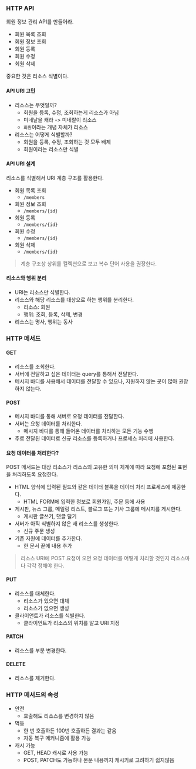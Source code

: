 ### HTTP API

회원 정보 관리 API를 만들어라.
- 회원 목록 조회
- 회원 정보 조회
- 회원 등록
- 회원 수정
- 회원 삭제

중요한 것은 리소스 식별이다.

#### API URI 고민
- 리소스는 무엇일까?
  - 회원을 등록, 수정, 조회하는게 리소스가 아님
  - 미네날을 캐라 -> 미네랄이 리소스
  - `회원`이라는 개념 자체가 리소스
- 리소스는 어떻게 식별할까?
  - 회원을 등록, 수정, 조회하는 것 모두 배제
  - 회원이라는 리소스만 식별

#### API URI 설계
리소스를 식별해서 URI 계층 구조를 활용한다.

- 회원 목록 조회
  - `/members`
- 회원 정보 조회
  - `/members/{id}`
- 회원 등록
  - `/members/{id}`
- 회원 수정
  - `/members/{id}`
- 회원 삭제
  - `/members/{id}`

> 계층 구조상 상위를 컬렉션으로 보고 복수 단어 사용을 권장한다.

#### 리소스와 행위 분리
- URI는 리소스만 식별한다.
- 리소스와 해당 리소스를 대상으로 하는 행위를 분리한다.
  - 리소스: 회원
  - 행위: 조회, 등록, 삭제, 변경
- 리소스는 명사, 행위는 동사


### HTTP 메서드

#### GET
- 리소스를 조회한다.
- 서버에 전달하고 싶은 데이터는 query를 통해서 전달한다.
- 메시지 바디를 사용해서 데이터를 전달할 수 있으나, 지원하지 않는 곳이 많아 권장하지 않는다.

#### POST
- 메시지 바디를 통해 서버로 요청 데이터를 전달한다.
- 서버는 요청 데이터를 처리한다.
  - 메시지 바디를 통해 들어온 데이터를 처리하는 모든 기능 수행
- 주로 전달된 데이터로 신규 리소스를 등록하거나 프로세스 처리에 사용한다.

#### 요청 데이터를 처리한다?
POST 메서드는 대상 리소스가 리소스의 고유한 의미 체계에 따라 요청에 포함된 표현을 처리하도록 요청한다.

- HTML 양식에 입력된 필드와 같은 데이터 블록을 데이터 처리 프로세스에 제공한다.
  - HTML FORM에 입력한 정보로 회원가입, 주문 등에 사용
- 게시판, 뉴스 그룹, 메일링 리스트, 블로그 또는 기사 그룹에 메시지를 게시한다.
  - 게시판 글쓰기, 댓글 달기
- 서버가 아직 식별하지 않은 새 리소스를 생성한다.
  - 신규 주문 생성
- 기존 자원에 데이터를 추가한다.
  - 한 문서 끝에 내용 추가

> 리소스 URI에 POST 요청이 오면 요청 데이터를 어떻게 처리할 것인지 리소스마다 각각 정해야 한다.

#### PUT

- 리소스를 대체한다.
  - 리소스가 있으면 대체
  - 리소스가 없으면 생성
- 클라이언트가 리소스를 식별한다.
  - 클라이언트가 리소스의 위치를 알고 URI 지정

#### PATCH

- 리소스를 부분 변경한다.

#### DELETE

- 리소스를 제거한다.


### HTTP 메서드의 속성

- 안전
  - 호출해도 리소스를 변경하지 않음
- 멱등
  - 한 번 호출하든 100번 호출하든 결과는 같음
  - 자동 복구 메커니즘에 활용 가능
- 캐시 가능
  - GET, HEAD 캐시로 사용 가능
  - POST, PATCH도 가능하나 본문 내용까지 캐시키로 고려하기 쉽지않음



